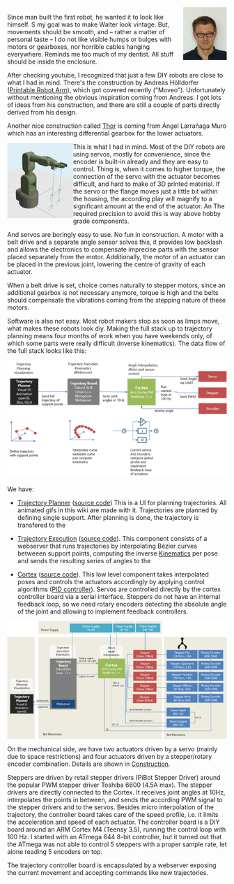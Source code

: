 <img align="right" width="100px" src="./images/image002.jpg" >

Since man built the first robot, he wanted it to look like himself. S my goal was to make Walter look vintage. But, movements should be smooth, and – rather a matter of personal taste – I do not like visible humps or bulges with motors or gearboxes, nor horrible cables hanging everywhere. Reminds me too much of my dentist. All stuff should be inside the enclosure. 

After checking youtube, I recognized that just a few DIY robots are close to what I had in mind. There's the construction by Andreas Hölldorfer ([Printable Robot Arm](https://hackaday.io/project/3800-3d-printable-robot-arm)), which got covered recently ("Moveo"). Unfortunately without mentioning the obvious inspiration coming from Andreas. I got lots of ideas from his construction, and there are still a couple of parts directly derived from his design.

Another nice construction called [Thor](https://hackaday.io/project/12989-thor) is coming from Ángel Larrañaga Muro which has an interesting differential gearbox for the lower actuators.

<img align="left" width="30%" src="./videos/logo-animated.gif" >

This is what I had in mind. Most of the DIY robots are using servos, mostly for convenience, since the encoder is built-in already and they are easy to control. Thing is, when it comes to higher torque, the connection of the servo with the actuator becomes difficult, and hard to make of 3D printed material. If the servo or the flange moves just a little bit within the housing, the according play will magnify to a significant amount at the end of the actuator. An The required precision to avoid this is way above hobby grade components. 

And servos are boringly easy to use. No fun in construction. A motor with a belt drive and a separate angle sensor solves this, it provides low backlash and allows the electronics to compensate imprecise parts with the sensor placed separately from the motor. Additionally, the motor of an actuator can be placed in the previous joint, lowering the centre of gravity of each actuator.

When a belt drive is set, choice comes naturally to stepper motors, since an additional gearbox is not necessary anymore, torque is high and the belts should compensate the vibrations coming from the stepping nature of these motors.

Software is also not easy. Most robot makers stop as soon as limps move, what makes these robots look diy. Making the full stack up to trajectory planning means four months of work when you have weekends only, of which some parts were really difficult (inverse kinematics). The data flow of the full stack looks like this:

<img width="600px" src="./images/image013.png"/>

We have:
* [Trajectory Planner](./Trajectory) ([source code](https://github.com/jochenalt/Walter/tree/master/code/WalterPlanner))
This is a UI for planning trajectories. All animated gifs in this wiki are made with it. Trajectories are planned by defining single support. After planning is done, the trajectory is transfered to the

* [Trajectory Execution](./Webserver) ([source code](https://github.com/jochenalt/Walter/tree/master/code/WalterServer)). This component consists of a webserver that runs trajectories by interpolating Bézier curves betweeen support points, computing the inverse [Kinematics](https://github.com/jochenalt/Walter/wiki/Kinematics) per pose and sends the resulting series of angles to the 

* [Cortex](./Cortex) ([source code](https://github.com/jochenalt/Walter/tree/master/code/BotCortex)). This low level component takes interpolated poses and controls the actuators accordingly by applying control algorithms ([PID controller](https://en.wikipedia.org/wiki/PID_controller)). Servos are controlled directly by the cortex controller board  via a serial interface. Steppers do not have an internal feedback loop, so we need rotary encoders detecting the absolute angle of the joint and allowing to implement feedback controllers.

<img align="center" width="800px" src="./images/image014.png"/>

On the mechanical side, we have two actuators driven by a servo (mainly due to space restrictions) and four actuators driven by a stepper/rotary encoder combination. Details are shown in [Construction](./Construction).

Steppers are driven by retail stepper drivers (PiBot Stepper Driver) around the popular PWM stepper driver Toshiba 6600 (4.5A max). The stepper drivers are directly connected to the Cortex. It receives joint angles at 10Hz, interpolates the points in between, and sends the according PWM signal to the stepper drivers and to the servos. Besides micro interpolation of the trajectory, the controller board takes care of the speed profile, i.e. it limits the acceleration and speed of each actuator. The controller board is a DIY board around an ARM Cortex M4 (Teensy 3.5), running the control loop with 100 Hz. I started with an ATmega 644 8-bit controller, but it turned out that the ATmega was not able to control 5 steppers with a proper sample rate, let alone reading 5 encoders on top. 

The trajectory controller board is encapsulated by a webserver exposing the current movement and accepting commands like new trajectories.


